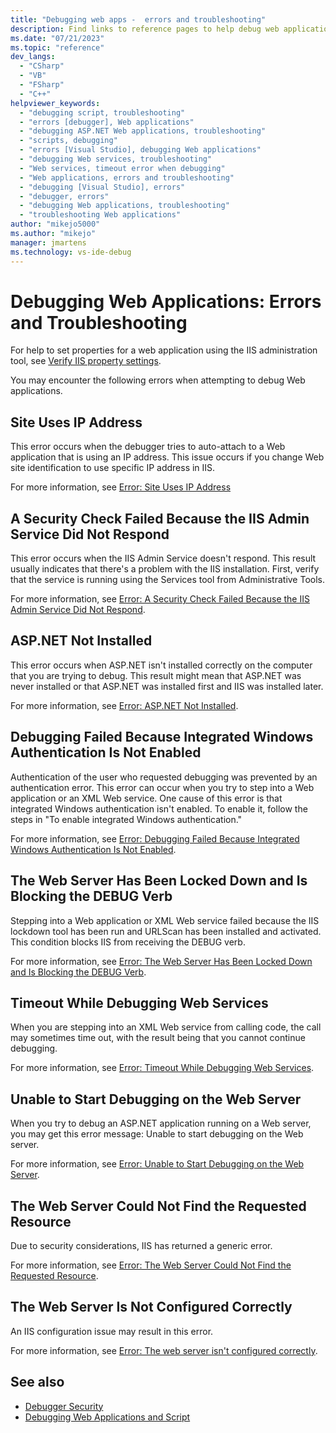```yaml
---
title: "Debugging web apps -  errors and troubleshooting"
description: Find links to reference pages to help debug web applications, such as a troubleshooting page and pages that describe each error that you may encounter.
ms.date: "07/21/2023"
ms.topic: "reference"
dev_langs:
  - "CSharp"
  - "VB"
  - "FSharp"
  - "C++"
helpviewer_keywords:
  - "debugging script, troubleshooting"
  - "errors [debugger], Web applications"
  - "debugging ASP.NET Web applications, troubleshooting"
  - "scripts, debugging"
  - "errors [Visual Studio], debugging Web applications"
  - "debugging Web services, troubleshooting"
  - "Web services, timeout error when debugging"
  - "Web applications, errors and troubleshooting"
  - "debugging [Visual Studio], errors"
  - "debugger, errors"
  - "debugging Web applications, troubleshooting"
  - "troubleshooting Web applications"
author: "mikejo5000"
ms.author: "mikejo"
manager: jmartens
ms.technology: vs-ide-debug
---
```

# Debugging Web Applications: Errors and Troubleshooting


For help to set properties for a web application using the IIS administration tool, see [Verify IIS property settings](../debugger/how-to-verify-iis-property-settings.md).

You may encounter the following errors when attempting to debug Web applications.

## Site Uses IP Address

This error occurs when the debugger tries to auto-attach to a Web application that is using an IP address. This issue occurs if you change Web site identification to use specific IP address in IIS.

For more information, see [Error: Site Uses IP Address](/previous-versions/visualstudio/visual-studio-2017/debugger/error-site-uses-ip-address)

## A Security Check Failed Because the IIS Admin Service Did Not Respond

This error occurs when the IIS Admin Service doesn't respond. This result usually indicates that there's a problem with the IIS installation. First, verify that the service is running using the Services tool from Administrative Tools.

For more information, see [Error: A Security Check Failed Because the IIS Admin Service Did Not Respond](/previous-versions/visualstudio/visual-studio-2017/debugger/error-a-security-check-failed-because-the-iis-admin-service-did-not-respond).

## ASP.NET Not Installed

This error occurs when ASP.NET isn't installed correctly on the computer that you are trying to debug. This result might mean that ASP.NET was never installed or that ASP.NET was installed first and IIS was installed later.

For more information, see [Error: ASP.NET Not Installed](../debugger/error-aspnet-not-installed.md).

## Debugging Failed Because Integrated Windows Authentication Is Not Enabled

Authentication of the user who requested debugging was prevented by an authentication error. This error can occur when you try to step into a Web application or an XML Web service. One cause of this error is that integrated Windows authentication isn't enabled. To enable it, follow the steps in "To enable integrated Windows authentication."

For more information, see [Error: Debugging Failed Because Integrated Windows Authentication Is Not Enabled](../debugger/error-debugging-failed-because-integrated-windows-authentication-is-not-enabled.md).

## The Web Server Has Been Locked Down and Is Blocking the DEBUG Verb

Stepping into a Web application or XML Web service failed because the IIS lockdown tool has been run and URLScan has been installed and activated. This condition blocks IIS from receiving the DEBUG verb.

For more information, see [Error: The Web Server Has Been Locked Down and Is Blocking the DEBUG Verb](/previous-versions/visualstudio/visual-studio-2017/debugger/error-the-web-server-has-been-locked-down-and-is-blocking-the-debug-verb).

## Timeout While Debugging Web Services

When you are stepping into an XML Web service from calling code, the call may sometimes time out, with the result being that you cannot continue debugging.

For more information, see [Error: Timeout While Debugging Web Services](../debugger/error-timeout-while-debugging-web-services.md).

## Unable to Start Debugging on the Web Server

When you try to debug an ASP.NET application running on a Web server, you may get this error message: Unable to start debugging on the Web server.

For more information, see [Error: Unable to Start Debugging on the Web Server](../debugger/error-unable-to-start-debugging-on-the-web-server.md).

## The Web Server Could Not Find the Requested Resource

Due to security considerations, IIS has returned a generic error.

For more information, see [Error: The Web Server Could Not Find the Requested Resource](../debugger/error-the-web-server-could-not-find-the-requested-resource.md).

## The Web Server Is Not Configured Correctly

An IIS configuration issue may result in this error.

For more information, see [Error: The web server isn't configured correctly](../debugger/error-the-web-server-is-not-configured-correctly.md).

## See also

- [Debugger Security](../debugger/debugger-security.md)
- [Debugging Web Applications and Script](how-to-enable-debugging-for-aspnet-applications.md)